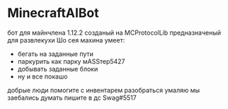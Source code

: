 # MinecraftAIBot

бот для майнчлена 1.12.2 созданый на MCProtocolLib предназначеный для развлекухи
Шо сея махина умеет:
- бегать на заданные пути
- паркурить как парку мASSтер5427
- добывать заданные блоки
- ну и все покашо

добрые люди помогите с инвентарем разобраться умаляю мы заебались думать пишите в дс Swag#5517
